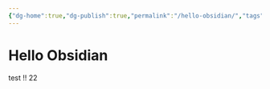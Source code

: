 ```yaml
---
{"dg-home":true,"dg-publish":true,"permalink":"/hello-obsidian/","tags":["gardenEntry"],"dgPassFrontmatter":true,"noteIcon":"","created":"","updated":""}
---
```



# Hello Obsidian

test !! 22